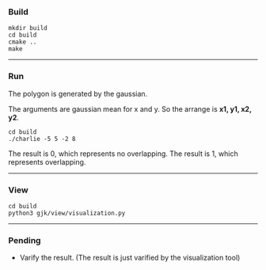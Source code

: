 ### Build

```
mkdir build
cd build
cmake ..
make
```

------

### Run

The polygon is generated by the gaussian.

The arguments are gaussian mean for x and y. So the arrange is **x1, y1, x2, y2**.

```
cd build
./charlie -5 5 -2 8
```
The result is 0, which represents no overlapping. The result is 1, which represents overlapping.

------

### View
```
cd build
python3 gjk/view/visualization.py
```

------

### Pending 
- Varify the result. (The result is just varified by the visualization tool)
